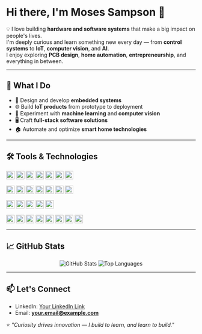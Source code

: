 # Hi there, I'm Moses Sampson 👋

💡 I love building **hardware and software systems** that make a big impact on people's lives.  
I'm deeply curious and learn something new every day — from **control systems** to **IoT**, **computer vision**, and **AI**.  
I enjoy exploring **PCB design**, **home automation**, **entrepreneurship**, and everything in between.

---

## 🚀 What I Do
- 🔧 Design and develop **embedded systems**
- 🌐 Build **IoT products** from prototype to deployment
- 🧠 Experiment with **machine learning** and **computer vision**
- 🖥️ Craft **full-stack software solutions**
- 🏠 Automate and optimize **smart home technologies**

---

## 🛠️ Tools & Technologies

<p align="left">
  <!-- Row 1: Programming Languages -->
  <a href="https://www.python.org/" target="_blank"><img height="22px" src="https://img.shields.io/badge/Python-4B8BBE?style=for-the-badge&logo=python&logoColor=white&color=4B8BBE"/></a>
  <a href="https://en.wikipedia.org/wiki/C_(programming_language)" target="_blank"><img height="22px" src="https://img.shields.io/badge/C-005B96?style=for-the-badge&logo=c&logoColor=white&color=005B96"/></a>
  <a href="https://isocpp.org/" target="_blank"><img height="22px" src="https://img.shields.io/badge/C++-2E5E9E?style=for-the-badge&logo=cplusplus&logoColor=white&color=2E5E9E"/></a>
  <a href="https://learn.microsoft.com/en-us/dotnet/csharp/" target="_blank"><img height="22px" src="https://img.shields.io/badge/C%23-68217A?style=for-the-badge&logo=csharp&logoColor=white&color=68217A"/></a>
  <a href="https://flutter.dev/" target="_blank"><img height="22px" src="https://img.shields.io/badge/Flutter-0468D7?style=for-the-badge&logo=flutter&logoColor=white&color=0468D7"/></a>
  <a href="https://developer.mozilla.org/en-US/docs/Web/JavaScript" target="_blank"><img height="22px" src="https://img.shields.io/badge/JavaScript-F0DB4F?style=for-the-badge&logo=javascript&logoColor=black&color=F0DB4F"/></a>
  <a href="https://www.lua.org/" target="_blank"><img height="22px" src="https://img.shields.io/badge/Lua-000080?style=for-the-badge&logo=lua&logoColor=white&color=000080"/></a>
</p>

<p align="left">
  <!-- Row 2: Development & Cloud Tools -->
  <a href="https://www.docker.com/" target="_blank"><img height="22px" src="https://img.shields.io/badge/Docker-2496ED?style=for-the-badge&logo=docker&logoColor=white&color=2496ED"/></a>
  <a href="https://www.overleaf.com/" target="_blank"><img height="22px" src="https://img.shields.io/badge/Overleaf-79DAE8?style=for-the-badge&logo=overleaf&logoColor=white&color=64c13e"/></a>
  <a href="https://www.qt.io/" target="_blank"><img height="22px" src="https://img.shields.io/badge/Qt-41CD52?style=for-the-badge&logo=qt&logoColor=white&color=41CD52"/></a>
  <a href="https://easyeda.com/" target="_blank"><img height="22px" src="https://img.shields.io/badge/EasyEDA-FF6C37?style=for-the-badge&logo=&logoColor=white&color=FF6C37"/></a>
  <a href="https://www.altium.com/" target="_blank"><img height="22px" src="https://img.shields.io/badge/Altium-FF0000?style=for-the-badge&logo=&logoColor=white&color=FF0000"/></a>
  <a href="https://colab.research.google.com/" target="_blank"><img height="22px" src="https://img.shields.io/badge/Google%20Colab-F9AB00?style=for-the-badge&logo=googlecolab&logoColor=white&color=F9AB00"/></a>
  <a href="https://www.langchain.com/" target="_blank"><img height="22px" src="https://img.shields.io/badge/LangChain-3B5BDB?style=for-the-badge&logo=&logoColor=white&color=3B5BDB"/></a>
</p>

<p align="left">
  <!-- Row 3: AI/ML & Vision -->
  <a href="https://huggingface.co/" target="_blank"><img height="22px" src="https://img.shields.io/badge/HuggingFace-F5900E?style=for-the-badge&logo=huggingface&logoColor=white&color=F5900E"/></a>
  <a href="https://opencv.org/" target="_blank"><img height="22px" src="https://img.shields.io/badge/OpenCV-5C3EE8?style=for-the-badge&logo=opencv&logoColor=white&color=5C3EE8"/></a>
  <a href="https://www.anthropic.com/claude" target="_blank"><img height="22px" src="https://img.shields.io/badge/Claude-7D5FFF?style=for-the-badge&logo=&logoColor=white&color=7D5FFF"/></a>
  <a href="https://www.deepseek.ai/" target="_blank"><img height="22px" src="https://img.shields.io/badge/DeepSeek-FF4F00?style=for-the-badge&logo=&logoColor=white&color=FF4F00"/></a>
  <a href="https://chat.openai.com/" target="_blank"><img height="22px" src="https://img.shields.io/badge/ChatGPT-00FFA0?style=for-the-badge&logo=openai&logoColor=white&color=00FFA0"/></a>
</p>

<p align="left">
  <!-- Row 4: OS, Productivity & Others -->
  <a href="https://www.linux.org/" target="_blank"><img height="22px" src="https://img.shields.io/badge/Linux-FCC624?style=for-the-badge&logo=linux&logoColor=black&color=FCC624"/></a>
  <a href="https://ubuntu.com/" target="_blank"><img height="22px" src="https://img.shields.io/badge/Ubuntu-E95420?style=for-the-badge&logo=ubuntu&logoColor=white&color=E95420"/></a>
  <a href="https://www.canva.com/" target="_blank"><img height="22px" src="https://img.shields.io/badge/Canva-00C4CC?style=for-the-badge&logo=canva&logoColor=white&color=00C4CC"/></a>
  <a href="https://github.com/" target="_blank"><img height="22px" src="https://img.shields.io/badge/GitHub-181717?style=for-the-badge&logo=github&logoColor=white&color=181717"/></a>
  <a href="https://github.com/features/actions" target="_blank"><img height="22px" src="https://img.shields.io/badge/GitHub%20Actions-2088FF?style=for-the-badge&logo=githubactions&logoColor=white&color=2088FF"/></a>
  <a href="https://www.mathworks.com/products/matlab.html" target="_blank"><img height="22px" src="https://img.shields.io/badge/MATLAB-F1672A?style=for-the-badge&logo=matlab&logoColor=white&color=F1672A"/></a>
  <a href="https://www.selenium.dev/" target="_blank"><img height="22px" src="https://img.shields.io/badge/Selenium-43B02A?style=for-the-badge&logo=selenium&logoColor=white&color=43B02A"/></a>
  <a href="https://scrapy.org/" target="_blank"><img height="22px" src="https://img.shields.io/badge/Scrapy-0C4B33?style=for-the-badge&logo=scrapy&logoColor=white&color=0C4B33"/></a>
</p>




---

## 📈 GitHub Stats

<p align="center">
  <img src="https://github-readme-stats.vercel.app/api?username=YOUR_USERNAME&show_icons=true&theme=radical" alt="GitHub Stats" />
  <img src="https://github-readme-stats.vercel.app/api/top-langs/?username=YOUR_USERNAME&layout=compact&theme=radical" alt="Top Languages" />
</p>

---

## 📫 Let's Connect
- LinkedIn: [Your LinkedIn Link](#)
- Email: **your.email@example.com**

⭐ *"Curiosity drives innovation — I build to learn, and learn to build."*

